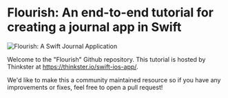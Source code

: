 
Flourish: An end-to-end tutorial for creating a journal app in Swift
=====

![Flourish: A Swift Journal Application](https://thinkster.io/images/splash/swift.png "Flourish: A Swift Journal Application")

Welcome to the "Flourish" Github repository. This tutorial is hosted by Thinkster at https://thinkster.io/swift-ios-app/. 

We'd like to make this a community maintained resource so if you have any improvements or fixes, feel free to open a pull request!

